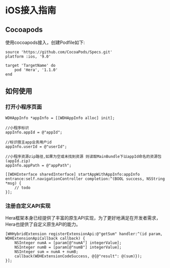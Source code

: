 # iOS接入指南

## Cocoapods

使用cocoapods接入，创建Podfile如下:

```text
source 'https://github.com/CocoaPods/Specs.git'
platform :ios, '9.0'

target 'TargetName' do
    pod 'Hera', '1.1.0'
end
```
## 如何使用

### 打开小程序页面
```objc
WDHAppInfo *appInfo = [[WDHAppInfo alloc] init];

//小程序标识
appInfo.appId = @"appId";       

//标识宿主app业务用户id
appInfo.userId = @"userId";     

//小程序资源zip路径,如果为空或未找到资源 则读取MainBundle下以appId命名的资源包(appId.zip)
appInfo.appPath = @"appPath";   

[[WDHInterface sharedInterface] startAppWithAppInfo:appInfo entrance:self.navigationController completion:^(BOOL success, NSString *msg) {
    // todo
}];
```

### 注册自定义API实现
Hera框架本身已经提供了丰富的原生API实现，为了更好地满足在开发者需求，Hera也提供了自定义原生API的能力。

```objc
[WHHybridExtension registerExtensionApi:@"getSum" handler:^(id param, WDHExtensionApiCallback callback) {
    NSInteger numA = [param[@"numA"] integerValue];
    NSInteger numB = [param[@"numB"] integerValue];
    NSInteger sum = numA + numB;
    callback(WDHExtensionCodeSuccess, @{@"result": @(sum)});
}];
```

